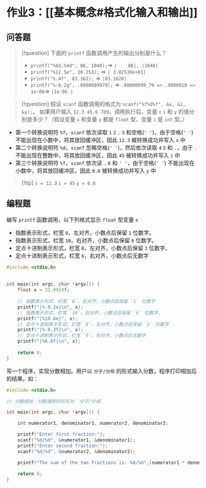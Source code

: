 # 作业3：[[基本概念#格式化输入和输出]]

## 问答题

> [!question] 下面的 `printf` 函数调用产生的输出分别是什么？ 
> 
> + `printf("%6d,%4d", 86, 1040);`=> `|    86|, |1040|`
> + `printf("%12.5e", 30.253);`  => `| 3.02530e+01|`
> + `printf("%.4f", 83.162);` => `|83.1620|`
> + `printf("%-6.2g", .0000009979);` => `.00000099_79 => .0000010 => 1e-06`=> `|1e-06 |` 


> [!question] 假设 `scanf` 函数调用的格式为 `scanf("%f%d%f", &x, &i, &y);`。 如果用户输入 `12.3 45.6 789`，调用执行后，变量 `x` `i` 和 `y` 的值分别是多少？（假设变量 `x` 和变量 `y` 都是 `float` 型，变量 `i` 是 `int` 型。）

+ 第一个转换说明符 `%f`，`scanf` 依次读取 `1` `2` `.` `3` 和空格(`' '`)，由于空格(`' '`) 不能出现在小数中，将其放回缓冲区，因此 `12.3` 被转换成功并写入 `x` 中
+ 第二个转换说明符 `%d`，`scanf` 忽略空格(`' '`)，然后依次读取 `4` `5` 和 `.`，由于 `.` 不能出现在整数中，将其放回缓冲区，因此 `45` 被转换成功并写入 `i` 中
+ 第三个转换说明符 `%f`，`scanf` 依次读 `.` `6` 和 `' '`，由于空格(`' '`) 不能出现在小数中，将其放回缓冲区，因此 `0.6` 被转换成功并写入 `y` 中

>[!tip] `x = 12.3` `i = 45` `y = 0.6`

## 编程题

 编写 `printf` 函数调用，以下列格式显示 `float` 型变量 `x`
  
  + 指数表示形式，栏宽 `8`，左对齐，小数点后保留 `1` 位数字。 
  + 指数表示形式，栏宽 `10`，右对齐，小数点后保留 `6` 位数字。 
  + 定点十进制表示形式，栏宽 `8`，左对齐，小数点后保留 `3` 位数字。 
  + 定点十进制表示形式，栏宽 `6`，右对齐，小数点后无数字

```c
#include <stdio.h>  
  
  
int main(int argc, char *argv[]) {  
    float x = 31.9924f;  
  
    // 指数表示形式，栏宽 `8`，左对齐，小数点后保留 `1` 位数字  
    printf("|%-8.1e|\n", x);  
    // 指数表示形式，栏宽 `10`，右对齐，小数点后保留 `6` 位数字。  
    printf("|%10.6e|", x);  
    // 定点十进制表示形式，栏宽 `8`，左对齐，小数点后保留 `3` 位数字  
    printf("|%-8.3f|\n", x);  
    // 定点十进制表示形式，栏宽 `6`，右对齐，小数点后无数字  
    printf("|%6.0f|\n", x);  
  
    return 0;  
}
```

写一个程序，实现分数相加。用户以 `分子/分母` 的形式输入分数，程序打印相加后的结果。如：

```c
#include <stdio.h>

// 分数相加：分数通常的形式为 `分子/分母`

int main(int argc, char *argv[]) {

    int numerator1, denominator1, numerator2, denominator2;

    printf("Enter first fraction:");
    scanf("%d/%d", &numerator1, &denominator1);
    printf("Enter second fraction:");
    scanf("%d/%d", &numerator2, &denominator2);

    printf("The sum of the two fractions is: %d/%d",(numerator1 * denominator2 + numerator2 * denominator1) , denominator1 * denominator2);
    
    return 0;
}
```
